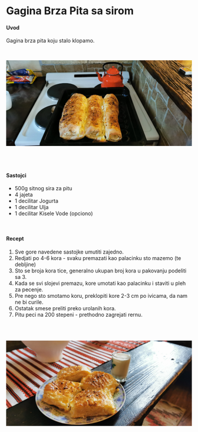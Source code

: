 
# Gagina Brza Pita sa sirom


#### Uvod
Gagina brza pita koju stalo klopamo.

<br/>


![Gagina Pita 1](..//media//pita_gaga_01.jpg)

<br/><br/>

#### Sastojci

- 500g sitnog sira za pitu
- 4 jajeta
- 1 decilitar Jogurta
- 1 decilitar Ulja
- 1 decilitar Kisele Vode (opciono)

<br/>


#### Recept

1. Sve gore navedene sastojke umutiti zajedno.
2. Redjati po 4-6 kora - svaku premazati kao palacinku sto mazemo (te debljine)
3. Sto se broja kora tice, generalno ukupan broj kora u pakovanju podeliti sa 3.
4. Kada se svi slojevi premazu, kore umotati kao palacinku i staviti u pleh za pecenje.
5. Pre nego sto smotamo koru, preklopiti kore 2-3 cm po ivicama, da nam ne bi curile.
6. Ostatak smese preliti preko urolanih kora.
7. Pitu peci na 200 stepeni - prethodno zagrejati rernu.


<br/><br/>

![Gagina Pita 2](..//media//pita_gaga_02.jpg)

